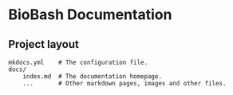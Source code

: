 # BioBash Documentation


## Project layout

    mkdocs.yml    # The configuration file.
    docs/
        index.md  # The documentation homepage.
        ...       # Other markdown pages, images and other files.
